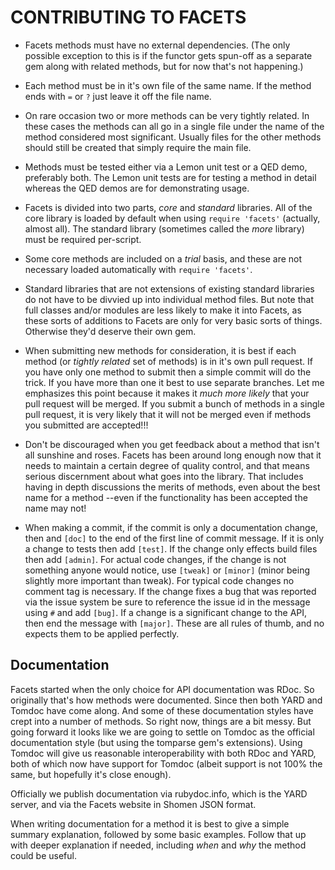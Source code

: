 # CONTRIBUTING TO FACETS

* Facets methods must have no external dependencies. (The only possible
  exception to this is if the functor gets spun-off as a separate gem along
  with related methods, but for now that's not happening.)

* Each method must be in it's own file of the same name. If the method ends
  with `=` or `?` just leave it off the file name.

* On rare occasion two or more methods can be very tightly related. In these
  cases the methods can all go in a single file under the name of the method
  considered most significant. Usually files for the other methods should
  still be created that simply require the main file.

* Methods must be tested either via a Lemon unit test or a QED demo,
  preferably both. The Lemon unit tests are for testing a method in
  detail whereas the QED demos are for demonstrating usage.

* Facets is divided into two parts, *core* and *standard* libraries.
  All of the core library is loaded by default when using `require 'facets'`
  (actually, almost all). The standard library (sometimes called the *more*
  library) must be required per-script.

* Some core methods are included on a *trial* basis, and these are not
  necessary loaded automatically with `require 'facets'`.

* Standard libraries that are not extensions of existing standard libraries
  do not have to be divvied up into individual method files. But note that
  full classes and/or modules are less likely to make it into Facets, as
  these sorts of additions to Facets are only for very basic sorts of things.
  Otherwise they'd deserve their own gem.

* When submitting new methods for consideration, it is best if each method
  (or *tightly related* set of methods) is in it's own pull request. If you
  have only one method to submit then a simple  commit will do the trick. If
  you have more than one it best to use separate branches. Let me emphasizes
  this point because it makes it *much more likely* that your pull request
  will be merged. If you submit a bunch of methods in a single pull request,
  it is very likely that it will not be merged even if methods you submitted
  are accepted!!!

* Don't be discouraged when you get feedback about a method that isn't
  all sunshine and roses. Facets has been around long enough now that
  it needs to maintain a certain degree of quality control, and that means
  serious discernment about what goes into the library. That includes
  having in depth discussions the merits of methods, even about the best
  name for a method --even if the functionality has been accepted the name
  may not!

* When making a commit, if the commit is only a documentation change, then
  and `[doc]` to the end of the first line of commit message. If it is only
  a change to tests then add `[test]`. If the change only effects build files
  then add `[admin]`. For actual code changes, if the change is not something
  anyone would notice, use `[tweak]` or `[minor]` (minor being slightly more
  important than tweak). For typical code changes no comment tag is necessary.
  If the change fixes a bug that was reported via the issue system be sure to
  reference the issue id in the message using `#` and add `[bug]`. If a change
  is a significant change to the API, then end the message with `[major]`.
  These are all rules of thumb, and no expects them to be applied perfectly.

## Documentation

Facets started when the only choice for API documentation was RDoc. So originally
that's how methods were documented. Since then both YARD and Tomdoc have come
along. And some of these documentation styles have crept into a number of
methods. So right now, things are a bit messy. But going forward it looks like we
are going to settle on Tomdoc as the official documentation style (but using
the tomparse gem's extensions). Using Tomdoc will give us reasonable
interoperability with both RDoc and YARD, both of which now have support for
Tomdoc (albeit support is not 100% the same, but hopefully it's close enough).

Officially we publish documentation via rubydoc.info, which is the YARD server,
and via the Facets website in Shomen JSON format.

When writing documentation for a method it is best to give a simple summary
explanation, followed by some basic examples. Follow that up with deeper
explanation if needed, including *when* and *why* the method could be useful.

